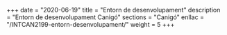 +++
date        = "2020-06-19"
title       = "Entorn de desenvolupament"
description = "Entorn de desenvolupament Canigó"
sections    = "Canigó"
enllac		= "/INTCAN2199-entorn-desenvolupament/"
weight		= 5
+++
